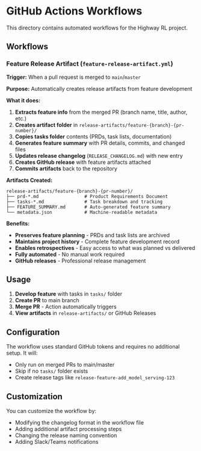 # GitHub Actions Workflows

This directory contains automated workflows for the Highway RL project.

## Workflows

### Feature Release Artifact (`feature-release-artifact.yml`)

**Trigger:** When a pull request is merged to `main`/`master`

**Purpose:** Automatically creates release artifacts from feature development

**What it does:**
1. **Extracts feature info** from the merged PR (branch name, title, author, etc.)
2. **Creates artifact folder** in `release-artifacts/feature-{branch}-{pr-number}/`
3. **Copies tasks folder** contents (PRDs, task lists, documentation)
4. **Generates feature summary** with PR details, commits, and changed files
5. **Updates release changelog** (`RELEASE_CHANGELOG.md`) with new entry
6. **Creates GitHub release** with feature artifacts attached
7. **Commits artifacts** back to the repository

**Artifacts Created:**
```
release-artifacts/feature-{branch}-{pr-number}/
├── prd-*.md                 # Product Requirements Document
├── tasks-*.md               # Task breakdown and tracking
├── FEATURE_SUMMARY.md       # Auto-generated feature summary
└── metadata.json            # Machine-readable metadata
```

**Benefits:**
- **Preserves feature planning** - PRDs and task lists are archived
- **Maintains project history** - Complete feature development record
- **Enables retrospectives** - Easy access to what was planned vs delivered
- **Fully automated** - No manual work required
- **GitHub releases** - Professional release management

## Usage

1. **Develop feature** with tasks in `tasks/` folder
2. **Create PR** to main branch
3. **Merge PR** - Action automatically triggers
4. **View artifacts** in `release-artifacts/` or GitHub Releases

## Configuration

The workflow uses standard GitHub tokens and requires no additional setup. It will:
- Only run on merged PRs to main/master
- Skip if no `tasks/` folder exists
- Create release tags like `release-feature-add_model_serving-123`

## Customization

You can customize the workflow by:
- Modifying the changelog format in the workflow file
- Adding additional artifact processing steps
- Changing the release naming convention
- Adding Slack/Teams notifications
